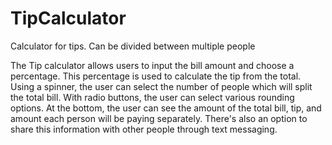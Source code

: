 # TipCalculator
Calculator for tips. Can be divided between multiple people

The Tip calculator allows users to input the bill amount and choose a percentage. This percentage is used to calculate the tip from the total.
Using a spinner, the user can select the number of people which will split the total bill. With radio buttons, the user can select various rounding options.
At the bottom, the user can see the amount of the total bill, tip, and amount each person will be paying separately. There's also an option to share this
information with other people through text messaging.
